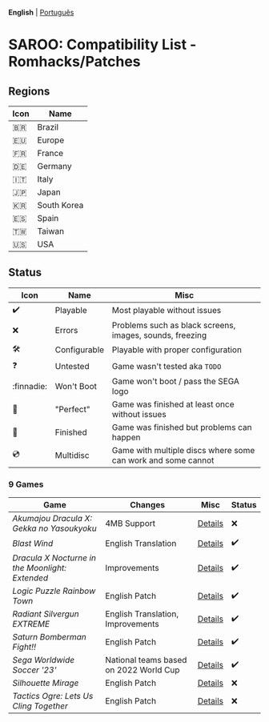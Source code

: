 **English** | [Português](pt-br.md)

# SAROO: Compatibility List - Romhacks/Patches

## Regions

| Icon     | Name        |
| -------- | ----------- |
| :brazil: | Brazil      |
| :eu:     | Europe      |
| :fr:     | France      |
| :de:     | Germany     |
| :it:     | Italy       |
| :jp:     | Japan       |
| :kr:     | South Korea |
| :es:     | Spain       |
| :taiwan: | Taiwan      |
| :us:     | USA         |

## Status

| Icon                | Name         | Misc                                                         |
| ------------------- | ------------ | ------------------------------------------------------------ |
| :heavy_check_mark:  | Playable     | Most playable without issues                                 |
| :x:                 | Errors       | Problems such as black screens, images, sounds, freezing     |
| :hammer_and_wrench: | Configurable | Playable with proper configuration                           |
| :question:          | Untested     | Game wasn't tested aka `TODO`                                |
| :finnadie:          | Won't Boot   | Game won't boot / pass the SEGA logo                         |
| :100:               | "Perfect"    | Game was finished at least once without issues               |
| :checkered_flag:    | Finished     | Game was finished but problems can happen                    |
| :cd:                | Multidisc    | Game with multiple discs where some can work and some cannot |

### 9 Games

| Game                                            | Changes                                | Misc                                                                  | Status             |
| ----------------------------------------------- | -------------------------------------- | --------------------------------------------------------------------- | ------------------ |
| _Akumajou Dracula X: Gekka no Yasoukyoku_       | 4MB Support                            | [Details](../../Regions/Romhacks/T-9527G/4MB_YZB/01/README.md)        | :x:                |
| _Blast Wind_                                    | English Translation                    | [Details](../../Regions/Romhacks/T-1810G/01/README.md)                | :heavy_check_mark: |
| _Dracula X Nocturne in the Moonlight: Extended_ | Improvements                           | [Details](../../Regions/Romhacks/T-9527G/DRACULAX_EXTENDED/README.md) | :heavy_check_mark: |
| _Logic Puzzle Rainbow Town_                     | English Patch                          | [Details](../../Regions/Romhacks/T-4303G/01/README.md)                | :heavy_check_mark: |
| _Radiant Silvergun EXTREME_                     | English Translation, Improvements      | [Details](../../Regions/Romhacks/T-32902G/01/README.md)               | :heavy_check_mark: |
| _Saturn Bomberman Fight!!_                      | English Patch                          | [Details](../../Regions/Romhacks/T-14321G/01/README.md)               | :heavy_check_mark: |
| _Sega Worldwide Soccer '23'_                    | National teams based on 2022 World Cup | [Details](../../Regions/Romhacks/MK-81123/01/README.md)               | :heavy_check_mark: |
| _Silhouette Mirage_                             | English Patch                          | [Details](../../Regions/Romhacks/T-32901G/01/README.md)               | :x:                |
| _Tactics Ogre: Lets Us Cling Together_          | English Patch                          | [Details](../../Regions/Romhacks/T-5306G/01/README.md)                | :x:                |
